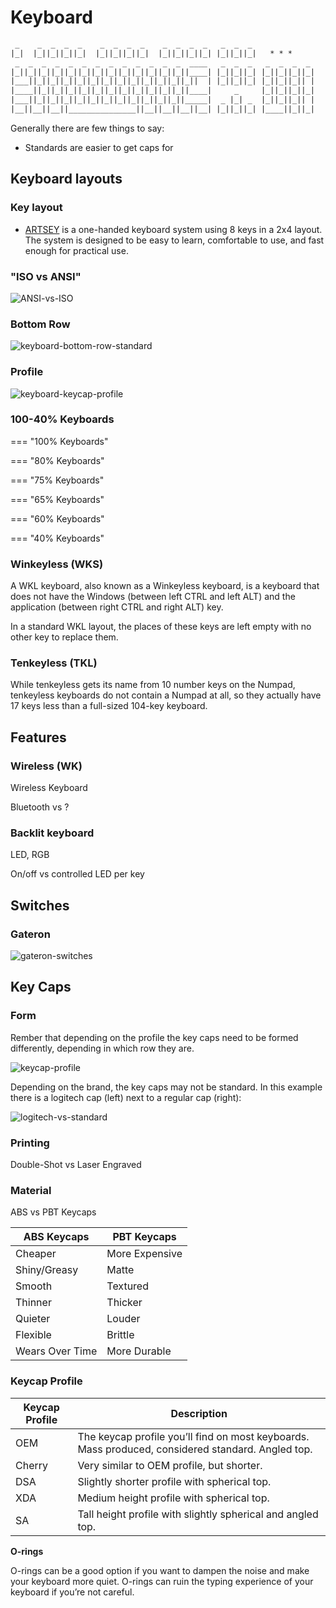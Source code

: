 # Keyboard

``` txt
 _    _  _  _  _    _  _  _  _    _  _  _  _   _  _  _
|_|  |_||_||_||_|  |_||_||_||_|  |_||_||_||_| |_||_||_|   * * *
 _  _  _  _  _  _  _  _  _  _  _  _  _  ____   _  _  _   _  _  _  _
|_||_||_||_||_||_||_||_||_||_||_||_||_||____| |_||_||_| |_||_||_||_|
|___||_||_||_||_||_||_||_||_||_||_||_||_||  | |_||_||_| |_||_||_|| |
|____||_||_||_||_||_||_||_||_||_||_||_||____|     _     |_||_||_||_|
|___||_||_||_||_||_||_||_||_||_||_||_||_____|  _ |_| _  |_||_||_|| |
|__||__||__||_______________||__||__||__||__| |_||_||_| |____||_||_|
```

Generally there are few things to say:

- Standards are easier to get caps for

## Keyboard layouts

### Key layout

- [ARTSEY](https://artsey.io/) is a one-handed keyboard system using 8 keys in a 2x4 layout. The system is designed to be easy to learn, comfortable to use, and fast enough for practical use.

### "ISO vs ANSI"

![ANSI-vs-ISO](_keyboard_ANSI-vs-ISO-Keyboard-Layout.jpg)

### Bottom Row

![keyboard-bottom-row-standard](_keyboard-bottom-row-standard.png)

### Profile

![keyboard-keycap-profile](_keyboard-keycap-profile2.png)

### 100-40% Keyboards

=== "100% Keyboards"

=== "80% Keyboards"

=== "75% Keyboards"

=== "65% Keyboards"

=== "60% Keyboards"

=== "40% Keyboards"

### Winkeyless (WKS)

A WKL keyboard, also known as a Winkeyless keyboard, is a keyboard that does not have the Windows (between left CTRL and left ALT) and the application (between right CTRL and right ALT) key.

In a standard WKL layout, the places of these keys are left empty with no other key to replace them.

### Tenkeyless (TKL)

While tenkeyless gets its name from 10 number keys on the Numpad, tenkeyless keyboards do not contain a Numpad at all, so they actually have 17 keys less than a full-sized 104-key keyboard.

## Features

### Wireless (WK)

Wireless Keyboard

Bluetooth vs ?

### Backlit keyboard

LED, RGB

On/off vs controlled LED per key

## Switches

### Gateron

![gateron-switches](_keyboard-gateron-switches.webp)

## Key Caps

### Form

Rember that depending on the profile the key caps need to be formed differently, depending in which row they are.

![keycap-profile](_keyboard-keycap-profile.png)

Depending on the brand, the key caps may not be standard. In this example there is a logitech cap (left) next to a regular cap (right):

![logitech-vs-standard](_keyboard-logitech-vs-standard-keycaps.jpg)

### Printing

Double-Shot vs Laser Engraved

### Material

ABS vs PBT Keycaps

| ABS Keycaps     | PBT Keycaps    |
|-----------------|----------------|
| Cheaper         | More Expensive |
| Shiny/Greasy    | Matte          |
| Smooth          | Textured       |
| Thinner         | Thicker        |
| Quieter         | Louder         |
| Flexible        | Brittle        |
| Wears Over Time | More Durable   |

### Keycap Profile

| Keycap Profile | Description                                                                                       |
|----------------|---------------------------------------------------------------------------------------------------|
| OEM            | The keycap profile you’ll find on most keyboards. Mass produced, considered standard. Angled top. |
| Cherry         | Very similar to OEM profile, but shorter.                                                         |
| DSA            | Slightly shorter profile with spherical top.                                                      |
| XDA            | Medium height profile with spherical top.                                                         |
| SA             | Tall height profile with slightly spherical and angled top.                                       |

**O-rings**

O-rings can be a good option if you want to dampen the noise and make your keyboard more quiet. O-rings can ruin the typing experience of your keyboard if you’re not careful.
